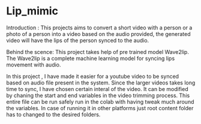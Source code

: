 # Lip_mimic

Introduction :
  This projects aims to convert a short video with a person or a photo of a person into a video based on the audio provided, the generated video will have the lips of the person synced to the audio.

Behind the scence:
  This project takes help of pre trained model Wave2lip. The Wave2lip is a complete machine learning model for syncing lips movement with audio.

  In this project , I have made it easier for a youtube video to be synced based on audio file present in the system. Since the larger videos takes long time to sync, I have chosen certain interal of the video. It can be modified by chaning the start and end variables in the video trimming process.
  This entire file can be run safely run in the colab with having tweak much around the variables. In case of running it in other platforms just root content folder has to changed to the desired folders.
